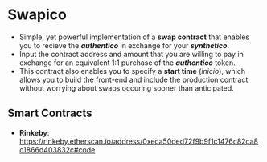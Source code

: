 # Swapico

- Simple, yet powerful implementation of a **swap contract** that enables you to recieve the ***authentico*** in exchange for your ***synthetico***. 
- Input the contract address and amount that you are willing to pay in exchange for an equivalent 1:1 purchase of the ***authentico*** token. 
- This contract also enables you to specify a **start time** (*inicio*), which allows you to build the front-end and include the production contract without worrying about swaps occuring sooner than anticipated.

## Smart Contracts
- **Rinkeby**: https://rinkeby.etherscan.io/address/0xeca50ded72f9b9f1c1476c82ca8c1866d403832c#code
